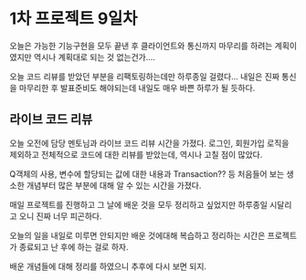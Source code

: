 # 1차 프로젝트 9일차

오늘은 가능한 기능구현을 모두 끝낸 후 클라이언트와 통신까지 마무리를 하려는 계획이였지만 역시나 계획대로 되는 것 없는건가....

오늘 코드 리뷰를 받았던 부분을 리팩토링하는데만 하루종일 걸렸다... 내일은 진짜 통신을 마무리한 후 발표준비도 해야되는데 내일도 매우 바쁜 하루가 될 듯하다.

## 라이브 코드 리뷰

오늘 오전에 담당 멘토님과 라이브 코드 리뷰 시간을 가졌다. 로그인, 회원가입 로직을 제외하고 전체적으로 코드에 대한 리뷰를 받았는데, 역시나 고칠 점이 많았다.

Q객체의 사용, 변수에 할당되는 값에 대한 내용과 Transaction?? 등 처음들어 보는 생소한 개념부터 많은 부분에 대해 알 수 있는 시간을 가졌다.

매일 프로젝트를 진행하고 그 날에 배운 것을 모두 정리하고 싶었지만 하루종일 시달리고 오니 진짜 너무 피곤하다.

오늘의 일을 내일로 미루면 안되지만 배운 것에대해 복습하고 정리하는 시간은 프로젝트가 종료되고 난 후에 하는 걸로 하자.

배운 개념들에 대해 정리를 하였으니 추후에 다시 보면 되지.